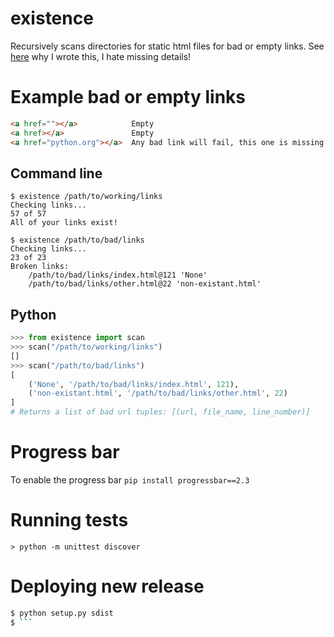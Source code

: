 existence
=========

Recursively scans directories for static html files for bad or empty links. See
[here](http://www.ericcarmichael.com/writing-my-first-python-package.html) why I wrote this, I hate missing details!

# Example bad or empty links

```html
<a href=""></a>            Empty
<a href></a>               Empty
<a href="python.org"></a>  Any bad link will fail, this one is missing http://
```

## Command line

    $ existence /path/to/working/links
    Checking links...
    57 of 57
    All of your links exist!

    $ existence /path/to/bad/links
    Checking links...
    23 of 23
    Broken links:
        /path/to/bad/links/index.html@121 'None'
        /path/to/bad/links/other.html@22 'non-existant.html'

## Python

```python
>>> from existence import scan
>>> scan("/path/to/working/links")
[]
>>> scan("/path/to/bad/links")
[
    ('None', '/path/to/bad/links/index.html', 121),
    ('non-existant.html', '/path/to/bad/links/other.html', 22)
]
# Returns a list of bad url tuples: [(url, file_name, line_number)]
```

# Progress bar

To enable the progress bar `pip install progressbar==2.3`


# Running tests

    > python -m unittest discover

# Deploying new release

```bash
$ python setup.py sdist
$ ```
